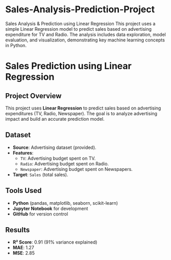 # Sales-Analysis-Prediction-Project
Sales Analysis &amp; Prediction using Linear Regression This project uses a simple Linear Regression model to predict sales based on advertising expenditure for TV and Radio. The analysis includes data exploration, model evaluation, and visualization, demonstrating key machine learning concepts in Python.
# Sales Prediction using Linear Regression

## Project Overview
This project uses **Linear Regression** to predict sales based on advertising expenditures (TV, Radio, Newspaper). The goal is to analyze advertising impact and build an accurate prediction model.

## Dataset
- **Source**: Advertising dataset (provided).  
- **Features**:  
   - `TV`: Advertising budget spent on TV.  
   - `Radio`: Advertising budget spent on Radio.  
   - `Newspaper`: Advertising budget spent on Newspapers.  
- **Target**: `Sales` (total sales).

## Tools Used
- **Python** (pandas, matplotlib, seaborn, scikit-learn)
- **Jupyter Notebook** for development
- **GitHub** for version control

## Results
- **R² Score**: 0.91 (91% variance explained)  
- **MAE**: 1.27  
- **MSE**: 2.85  
